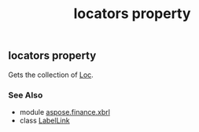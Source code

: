 ﻿---
title: locators property
second_title: Aspose.Finance for Python via .NET API References
description: 
type: docs
weight: 50
url: /python-net/aspose.finance.xbrl/labellink/locators/
is_root: false
---

## locators property


Gets the collection of [Loc](/finance/python-net/aspose.finance.xbrl/loc).

### See Also
* module [aspose.finance.xbrl](../../)
* class [LabelLink](/finance/python-net/aspose.finance.xbrl/labellink)
